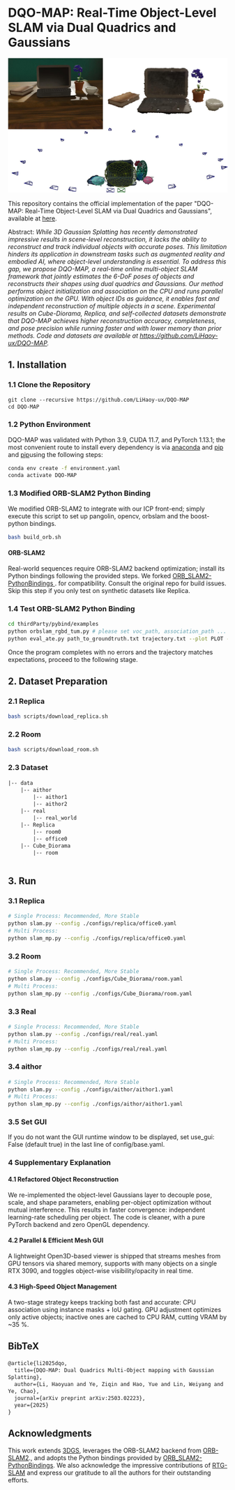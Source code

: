 ﻿

# DQO-MAP: Real-Time Object-Level SLAM via Dual Quadrics and Gaussians

![gui_example_change](gui_example_change.jpg)

This repository contains the official implementation of the paper "DQO-MAP: Real-Time Object-Level SLAM via Dual Quadrics and Gaussians", available at [here](https://github.com/LiHaoy-ux/DQO-MAP).

Abstract: *While 3D Gaussian Splatting has recently demonstrated impressive results in scene-level reconstruction, it lacks the ability to reconstruct and track individual objects with accurate poses. This limitation hinders its application in downstream tasks such as augmented reality and embodied AI, where object-level understanding is essential. To address this gap, we propose DQO-MAP, a real-time online multi-object SLAM framework that jointly estimates the 6-DoF poses of objects and reconstructs their shapes using dual quadrics and Gaussians. Our method performs object initialization and association on the CPU and runs parallel optimization on the GPU. With object IDs as guidance, it enables fast and independent reconstruction of multiple objects in a scene. Experimental results on *Cube-Diorama*, *Replica*, and self-collected datasets demonstrate that DQO-MAP achieves higher reconstruction accuracy, completeness, and pose precision while running faster and with lower memory than prior methods. Code and datasets are available at https://github.com/LiHaoy-ux/DQO-MAP.*


## 1. Installation

### 1.1 Clone the Repository

```
git clone --recursive https://github.com/LiHaoy-ux/DQO-MAP
cd DQO-MAP
```

### 1.2 Python Environment
DQO-MAP was validated with Python 3.9, CUDA 11.7, and PyTorch 1.13.1; the most convenient route to install every dependency is via [anaconda](https://www.anaconda.com/) and [pip](https://pypi.org/project/pip/)  and [pip](https://pypi.org/project/pip/)using the following steps:

```bash
conda env create -f environment.yaml
conda activate DQO-MAP
```

### 1.3 Modified ORB-SLAM2 Python Binding
We modified ORB-SLAM2 to integrate with our ICP front-end; simply execute this script to set up pangolin, opencv, orbslam and the boost-python bindings.

```bash
bash build_orb.sh
```
#### ORB-SLAM2 
Real-world sequences require ORB-SLAM2 backend optimization;  install its Python bindings following the provided steps.  We forked [ORB_SLAM2-PythonBindings
](https://github.com/jskinn/ORB_SLAM2-PythonBindings). for compatibility.  Consult the original repo for build issues.  Skip this step if you only test on synthetic datasets like Replica.


### 1.4 Test ORB-SLAM2 Python Binding
```bash
cd thirdParty/pybind/examples
python orbslam_rgbd_tum.py # please set voc_path, association_path ...
python eval_ate.py path_to_groundtruth.txt trajectory.txt --plot PLOT --verbose
```
Once the program completes with no errors and the trajectory matches expectations, proceed to the following stage.
## 2. Dataset Preparation
### 2.1 Replica
```bash
bash scripts/download_replica.sh
```
### 2.2 Room
```bash
bash scripts/download_room.sh
```

### 2.3 Dataset

```
|-- data
    |-- aithor
        |-- aithor1
        |-- aithor2
    |-- real
    	|-- real_world
    |-- Replica
    	|-- room0
    	|-- office0
    |-- Cube_Diorama
    	|-- room
    	
```

## 3. Run


### 3.1 Replica
```bash
# Single Process: Recommended, More Stable
python slam.py --config ./configs/replica/office0.yaml
# Multi Process: 
python slam_mp.py --config ./configs/replica/office0.yaml
```

### 3.2 Room
```bash
# Single Process: Recommended, More Stable
python slam.py --config ./configs/Cube_Diorama/room.yaml
# Multi Process: 
python slam_mp.py --config ./configs/Cube_Diorama/room.yaml
```

### 3.3 Real
```bash
# Single Process: Recommended, More Stable
python slam.py --config ./configs/real/real.yaml
# Multi Process: 
python slam_mp.py --config ./configs/real/real.yaml
```

### 3.4 aithor
```bash
# Single Process: Recommended, More Stable
python slam.py --config ./configs/aithor/aithor1.yaml
# Multi Process: 
python slam_mp.py --config ./configs/aithor/aithor1.yaml
```
### 3.5 Set GUI

If you do not want the GUI runtime window to be displayed, set use_gui: False (default true) in the last line of config/base.yaml.

### 4 Supplementary Explanation

#### 4.1 Refactored Object Reconstruction
We re-implemented the object-level Gaussians layer to decouple pose, scale, and shape parameters, enabling per-object optimization without mutual interference. This results in faster convergence: independent learning-rate scheduling per object. The code is cleaner, with a pure PyTorch backend and zero OpenGL dependency.
#### 4.2 Parallel & Efficient Mesh GUI
A lightweight Open3D-based viewer is shipped that streams meshes from GPU tensors via shared memory, supports with many objects on a single RTX 3090, and toggles object-wise visibility/opacity in real time.
#### 4.3 High-Speed Object Management
A two-stage strategy keeps tracking both fast and accurate: CPU association using instance masks + IoU gating. GPU adjustment optimizes only active objects; inactive ones are cached to CPU RAM, cutting VRAM by ~35 %.


<section class="section" id="BibTeX">
  <div class="container is-max-desktop content">
    <h2 class="title">BibTeX</h2>
    <pre><code>@article{li2025dqo,
  title={DQO-MAP: Dual Quadrics Multi-Object mapping with Gaussian Splatting},
  author={Li, Haoyuan and Ye, Ziqin and Hao, Yue and Lin, Weiyang and Ye, Chao},
  journal={arXiv preprint arXiv:2503.02223},
  year={2025}
}</code></pre>
  </div>
</section>


## Acknowledgments
This work extends [3DGS](https://github.com/graphdeco-inria/gaussian-splatting), leverages the ORB-SLAM2 backend from [ORB-SLAM2](https://github.com/raulmur/ORB_SLAM2)., and adopts the Python bindings provided by [ORB_SLAM2-PythonBindings](https://github.com/jskinn/ORB_SLAM2-PythonBindings). We also acknowledge the impressive contributions of  [RTG-SLAM](https://github.com/MisEty/RTG-SLAM) and express our gratitude to all the authors for their outstanding efforts.